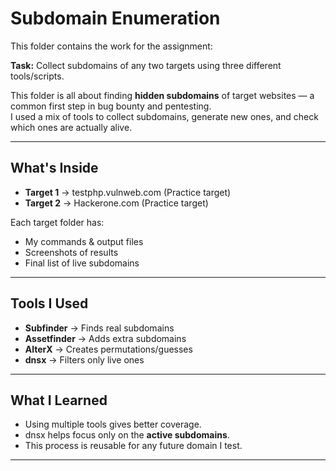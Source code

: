 # Subdomain Enumeration 

This folder contains the work for the assignment:

**Task:** Collect subdomains of any two targets using three different tools/scripts.


This folder is all about finding **hidden subdomains** of target websites — a common first step in bug bounty and pentesting.  
I used a mix of tools to collect subdomains, generate new ones, and check which ones are actually alive.

---

## What's Inside

- **Target 1** → testphp.vulnweb.com (Practice target)
- **Target 2** →  Hackerone.com (Practice target)

Each target folder has:
- My commands & output files
- Screenshots of results
- Final list of live subdomains

---

## Tools I Used

- **Subfinder** → Finds real subdomains
- **Assetfinder** → Adds extra subdomains
- **AlterX** → Creates permutations/guesses
- **dnsx** → Filters only live ones

---

##  What I Learned

- Using multiple tools gives better coverage.
- dnsx helps focus only on the **active subdomains**.
- This process is reusable for any future domain I test.

---
